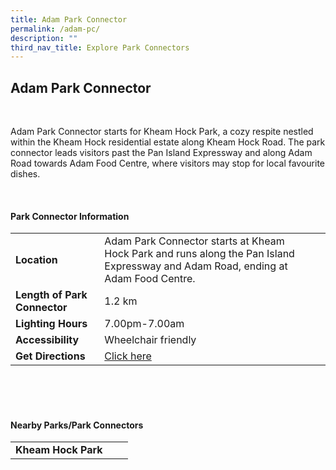 ```yaml
---
title: Adam Park Connector
permalink: /adam-pc/
description: ""
third_nav_title: Explore Park Connectors
---
```

## Adam Park Connector

<br>

Adam Park Connector starts for Kheam Hock Park, a cozy respite nestled within the Kheam Hock residential estate along Kheam Hock Road. The park connector leads visitors past the Pan Island Expressway and along Adam Road towards Adam Food Centre, where visitors may stop for local favourite dishes.

<br>

#### Park Connector Information

|  |  |  |
| -------- | -------- | -------- |
| **Location** | Adam Park Connector starts at Kheam Hock Park and runs along the Pan Island Expressway and Adam Road, ending at Adam Food Centre. |  |
| **Length of Park Connector** | 1.2 km|  |
| **Lighting Hours** | 7.00pm-7.00am | |
| **Accessibility** | Wheelchair friendly | |
| **Get Directions** | [Click here](http://www.onemap.gov.sg/main/v2/?lat=1.3304767146805&amp;lng=103.81922055049928) | |

<br>
<br>
<br>	

#### Nearby Parks/Park Connectors

|   |  |  |
| -------- | -------- | -------- |
| **Kheam Hock Park** | | |